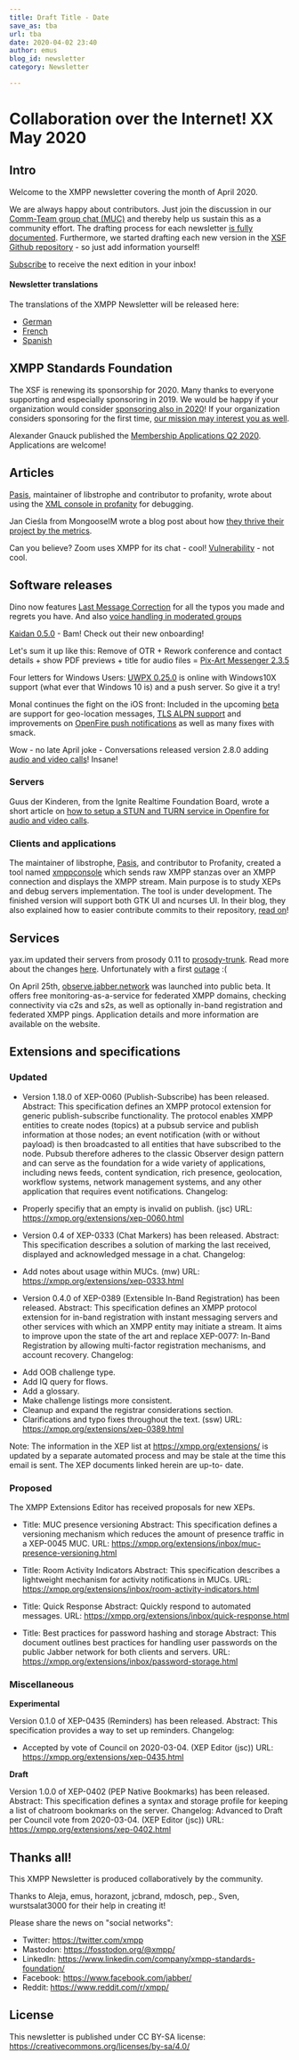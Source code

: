 ```yaml
---
title: Draft Title - Date
save_as: tba
url: tba
date: 2020-04-02 23:40
author: emus
blog_id: newsletter
category: Newsletter

---
```


# Collaboration over the Internet! XX May 2020

## Intro

Welcome to the XMPP newsletter covering the month of April 2020.

We are always happy about contributors. Just join the discussion in our [Comm-Team group chat (MUC)](xmpp:commteam@muc.xmpp.org?join) and thereby help us sustain this as a community effort. The drafting process for each newsletter [is fully documented](https://wiki.xmpp.org/web/News_and_Articles_for_the_next_XMPP_Newsletter).
Furthermore, we started drafting each new version in the [XSF Github repository](https://github.com/xsf/xmpp.org/pulls) - so just add information yourself!

[Subscribe](https://tinyletter.com/xmpp) to receive the next edition in your inbox!


#### Newsletter translations

The translations of the XMPP Newsletter will be released here:

- [German](https://www.jabber.de/)
- [French](https://linuxfr.org/tags/xmpp/public)
- [Spanish](https://www.jabber.de/)


## XMPP Standards Foundation

The XSF is renewing its sponsorship for 2020. Many thanks to everyone supporting and especially sponsoring in 2019. We would be happy if your organization would consider [sponsoring also in 2020](https://mail.jabber.org/pipermail/standards/2020-April/037254.html)! If your organization considers sponsoring for the first time, [our mission may interest you as well](https://xmpp.org/about/xsf/mission).

Alexander Gnauck published the [Membership Applications Q2 2020](https://wiki.xmpp.org/web/Membership_Applications_Q2_2020). Applications are welcome!


## Articles

[Pasis](https://github.com/pasis), maintainer of libstrophe and contributor to profanity, wrote about using the [XML console in profanity](https://profanity-im.github.io/blog/post/xml-console-in-profanity/) for debugging.

Jan Cieśla from MongooseIM wrote a blog post about how [they thrive their project by the metrics](https://www.erlang-solutions.com/blog/how-data-drives-mongooseim.html).

Can you believe? Zoom uses XMPP for its chat - cool! [Vulnerability](https://blog.talosintelligence.com/2020/04/zoom-user-enumeration.html) - not cool.

## Software releases

Dino now features [Last Message Correction](https://github.com/dino/dino/commit/871ff33ac79f3d17b0260b8bfcd27780038edd6d) for all the typos you made and regrets you have. And also [voice handling in moderated groups](https://github.com/dino/dino/commit/2631a9bdbaf9a40f329f05c55c6e2ea38efeb10c)

[Kaidan 0.5.0](https://www.kaidan.im/2020/04/06/kaidan-0.5.0/) - Bam! Check out their new onboarding!

Let's sum it up like this: Remove of OTR + Rework conference and contact details + show PDF previews + title for audio files = [Pix-Art Messenger 2.3.5](https://github.com/kriztan/Pix-Art-Messenger/blob/master/CHANGELOG.md)

Four letters for Windows Users: [UWPX 0.25.0](https://github.com/UWPX/UWPX-Client/releases/tag/v.0.25.0.0) is online with Windows10X support (what ever that Windows 10 is) and a push server. So give it a try!

Monal continues the fight on the iOS front: Included in the upcoming [beta](https://monal.im/blog/4-6-betas/) are support for geo-location messages, [TLS ALPN support](https://github.com/anurodhp/Monal/issues/206) and improvements on [OpenFire push notifications](https://github.com/anurodhp/Monal/issues/354) as well as many fixes with smack.

Wow - no late April joke - Conversations released version 2.8.0 adding [audio and video calls](https://twitter.com/iNPUTmice/status/1254662039592742913)! Insane!


### Servers

Guus der Kinderen, from the Ignite Realtime Foundation Board, wrote a short article on [how to setup a STUN and TURN service in Openfire for audio and video calls](https://discourse.igniterealtime.org/t/preparing-openfire-for-audio-video-calls-with-conversations/87828).


### Clients and applications

The maintainer of libstrophe, [Pasis](https://github.com/pasis), and contributor to Profanity, created a tool named [xmppconsole](https://github.com/pasis/xmppconsole) which sends raw XMPP stanzas over an XMPP connection and displays the XMPP stream. Main purpose is to study XEPs and debug servers implementation.
The tool is under development. The finished version will support both GTK UI and ncurses UI. In their blog, they also explained how to easier contribute commits to their repository, [read on](https://profanity-im.github.io/blog/post/contributing-a-patch-via-github/)!

## Services

yax.im updated their servers from prosody 0.11 to [prosody-trunk](https://hg.prosody.im/trunk/file/d0e6d5bc7ea2/CHANGES). Read more about the changes [here](https://yaxim.org/blog/2020/04/23/new-prosody-on-yax-dot-im/). Unfortunately with a first [outage](https://yaxim.org/blog/2020/04/27/multi-day-message-archive-outage/) :(

On April 25th, [observe.jabber.network](https://observe.jabber.network) was launched into public beta. It offers free monitoring-as-a-service for federated XMPP domains, checking connectivity via c2s and s2s, as well as optionally in-band registration and federated XMPP pings. Application details and more information are available on the website.


## Extensions and specifications


### Updated

- Version 1.18.0 of XEP-0060 (Publish-Subscribe) has been released.
Abstract:
This specification defines an XMPP protocol extension for generic publish-subscribe functionality. The protocol enables XMPP entities to create nodes (topics) at a pubsub service and publish information at those nodes; an event notification (with or without payload) is then broadcasted to all entities that have subscribed to the node. Pubsub 
therefore adheres to the classic Observer design pattern and can serve as the foundation for a wide variety of applications, including news feeds, content syndication, rich presence, geolocation, workflow systems, network management systems, and any other application that requires event notifications.
Changelog: 
* Properly specifiy that an empty <item/> is invalid on publish. (jsc)
URL: https://xmpp.org/extensions/xep-0060.html

- Version 0.4 of XEP-0333 (Chat Markers) has been released.
Abstract:
This specification describes a solution of marking the last received, displayed and acknowledged message in a chat.
Changelog:
* Add notes about usage within MUCs. (mw)
URL: https://xmpp.org/extensions/xep-0333.html

- Version 0.4.0 of XEP-0389 (Extensible In-Band Registration) has been released.
Abstract:
This specification defines an XMPP protocol extension for in-band  registration with instant messaging servers and other services with which an XMPP entity may initiate a stream. It aims to improve upon the  state of the art and replace XEP-0077: In-Band Registration by allowing multi-factor registration mechanisms, and account recovery.
Changelog:
* Add OOB challenge type.
* Add IQ query for flows.
* Add a glossary.
* Make challenge listings more consistent.
* Cleanup and expand the registrar considerations section.
* Clarifications and typo fixes throughout the text. (ssw)
URL: https://xmpp.org/extensions/xep-0389.html

Note: The information in the XEP list at https://xmpp.org/extensions/
is updated by a separate automated process and may be stale at the
time this email is sent. The XEP documents linked herein are up-to-
date.

### Proposed

The XMPP Extensions Editor has received proposals for new XEPs.

- Title: MUC presence versioning
Abstract: This specification defines a versioning mechanism which reduces the amount of presence traffic in a XEP-0045 MUC.
URL: https://xmpp.org/extensions/inbox/muc-presence-versioning.html

- Title: Room Activity Indicators
Abstract: This specification describes a lightweight mechanism for activity notifications in MUCs.
URL: https://xmpp.org/extensions/inbox/room-activity-indicators.html

- Title: Quick Response
Abstract: Quickly respond to automated messages.
URL: https://xmpp.org/extensions/inbox/quick-response.html

- Title: Best practices for password hashing and storage
Abstract: This document outlines best practices for handling user 
passwords on the public Jabber network for both clients and servers.
URL: https://xmpp.org/extensions/inbox/password-storage.html   

### Miscellaneous

**Experimental**

Version 0.1.0 of XEP-0435 (Reminders) has been released.
Abstract: 
This specification provides a way to set up reminders.
Changelog:
* Accepted by vote of Council on 2020-03-04. (XEP Editor (jsc))
URL: https://xmpp.org/extensions/xep-0435.html

**Draft**

Version 1.0.0 of XEP-0402 (PEP Native Bookmarks) has been released.
Abstract: This specification defines a syntax and storage profile for keeping a
list of chatroom bookmarks on the server.
Changelog: Advanced to Draft per Council vote from 2020-03-04. (XEP Editor (jsc))
URL: https://xmpp.org/extensions/xep-0402.html


## Thanks all!

This XMPP Newsletter is produced collaboratively by the community.

Thanks to Aleja, emus, horazont, jcbrand, mdosch, pep., Sven, wurstsalat3000 for their help in creating it!

Please share the news on "social networks":

* Twitter: https://twitter.com/xmpp
* Mastodon: https://fosstodon.org/@xmpp/
* LinkedIn: https://www.linkedin.com/company/xmpp-standards-foundation/
* Facebook: https://www.facebook.com/jabber/
* Reddit: https://www.reddit.com/r/xmpp/


## License

This newsletter is published under CC BY-SA license: https://creativecommons.org/licenses/by-sa/4.0/

